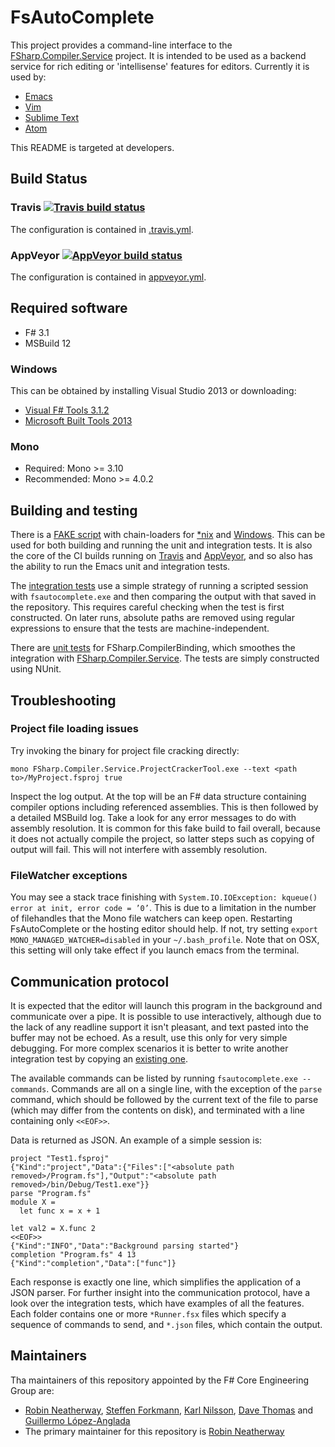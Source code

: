# FsAutoComplete

This project provides a command-line interface to the [FSharp.Compiler.Service](https://github.com/fsharp/FSharp.Compiler.Service/) project. It is intended to be used as a backend service for rich editing or 'intellisense' features for editors. Currently it is used by:

* [Emacs](https://github.com/fsharp/emacs-fsharp-mode)
* [Vim](https://github.com/fsharp/vim-fsharp)
* [Sublime Text](https://github.com/fsharp/sublime-fsharp-package)
* [Atom](https://github.com/fsprojects/FSharp.Atom)

This README is targeted at developers.

## Build Status

### Travis [![Travis build status](https://travis-ci.org/fsharp/FsAutoComplete.png)](https://travis-ci.org/fsharp/FsAutoComplete)

The configuration is contained in [.travis.yml](.travis.yml).

### AppVeyor [![AppVeyor build status](https://ci.appveyor.com/api/projects/status/0ld2sp0cl25ktiuq?svg=true)](https://ci.appveyor.com/project/rneatherway/fsautocomplete)

The configuration is contained in [appveyor.yml](appveyor.yml).

## Required software

* F# 3.1
* MSBuild 12

### Windows

This can be obtained by installing Visual Studio 2013 or downloading:

* [Visual F# Tools 3.1.2](http://www.microsoft.com/en-us/download/details.aspx?id=44011)
* [Microsoft Built Tools 2013](https://www.microsoft.com/en-us/download/details.aspx?id=40760)

### Mono

* Required: Mono >= 3.10
* Recommended: Mono >= 4.0.2

## Building and testing

There is a [FAKE script](build.fsx) with chain-loaders for [*nix](build.sh) and [Windows](build.cmd). This can be used for both building and running the unit and integration tests. It is also the core of the CI builds running on [Travis](../.travis.yml) and [AppVeyor](../appveyor.yml), and so also has the ability to run the Emacs unit and integration tests.

The [integration tests](FsAutoComplete/test/integration) use a simple strategy of running a scripted session with `fsautocomplete.exe` and then comparing the output with that saved in the repository. This requires careful checking when the test is first constructed. On later runs, absolute paths are removed using regular expressions to ensure that the tests are machine-independent.

There are [unit tests](FSharp.CompilerBinding.Tests) for FSharp.CompilerBinding, which smoothes the integration with [FSharp.Compiler.Service](https://github.com/fsharp/FSharp.Compiler.Service). The tests are simply constructed using NUnit.

## Troubleshooting

### Project file loading issues

Try invoking the binary for project file cracking directly:

    mono FSharp.Compiler.Service.ProjectCrackerTool.exe --text <path to>/MyProject.fsproj true

Inspect the log output. At the top will be an F# data structure containing compiler options including referenced assemblies. This is then followed by a detailed MSBuild log. Take a look for any error messages to do with assembly resolution. It is common for this fake build to fail overall, because it does not actually compile the project, so latter steps such as copying of output will fail. This will not interfere with assembly resolution.

### FileWatcher exceptions

You may see a stack trace finishing with `System.IO.IOException: kqueue() error at init, error code = ’0’`. This is due to a limitation in the number of filehandles that the Mono file watchers can keep open. Restarting FsAutoComplete or the hosting editor should help. If not, try setting `export MONO_MANAGED_WATCHER=disabled` in your `~/.bash_profile`. Note that on OSX, this setting will only take effect if you launch emacs from the terminal.

## Communication protocol

It is expected that the editor will launch this program in the background and communicate over a pipe. It is possible to use interactively, although due to the lack of any readline support it isn't pleasant, and text pasted into the buffer may not be echoed. As a result, use this only for very simple debugging. For more complex scenarios it is better to write another integration test by copying an [existing one](test/FsAutoComplete.IntegrationTests/Test1Json).

The available commands can be listed by running `fsautocomplete.exe --commands`. Commands are all on a single line, with the exception of the `parse` command, which should be followed by the current text of the file to parse (which may differ from the contents on disk), and terminated with a line containing only `<<EOF>>`.

Data is returned as JSON. An example of a simple session is:

    project "Test1.fsproj"
    {"Kind":"project","Data":{"Files":["<absolute path removed>/Program.fs"],"Output":"<absolute path removed>/bin/Debug/Test1.exe"}}
    parse "Program.fs"
    module X =
      let func x = x + 1

    let val2 = X.func 2
    <<EOF>>
    {"Kind":"INFO","Data":"Background parsing started"}
    completion "Program.fs" 4 13
    {"Kind":"completion","Data":["func"]}

Each response is exactly one line, which simplifies the application of a JSON parser. For further insight into the communication protocol, have a look over the integration tests, which have examples of all the features. Each folder contains one or more `*Runner.fsx` files which specify a sequence of commands to send, and `*.json` files, which contain the output.

Maintainers
-----------

Tha maintainers of this repository appointed by the F# Core Engineering Group are:

 - [Robin Neatherway](https://github.com/rneatherway), [Steffen Forkmann](http://github.com/forki), [Karl Nilsson](http://github.com/kjnilsson), [Dave Thomas](http://github.com/7sharp9) and [Guillermo López-Anglada](http://github.com/guillermooo)
 - The primary maintainer for this repository is [Robin Neatherway](https://github.com/rneatherway)
